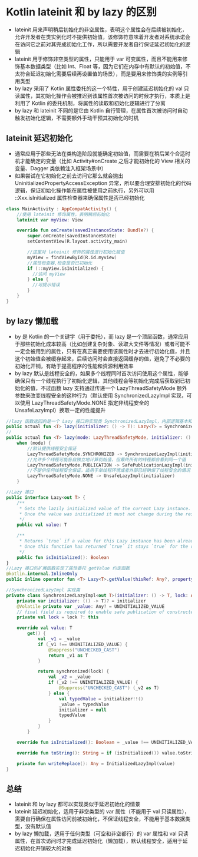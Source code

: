# Kotlin lateinit 和 by lazy 的区别
- lateinit 用来声明稍后初始化的非空属性，表明这个属性会在后续被初始化，允许开发者在类实例化时不提供初始值，该修饰符意味着开发者对系统承诺会在访问它之前对其完成初始化工作，所以需要开发者自行保证延迟初始化的逻辑
- lateinit 用于修饰非空类型的属性，只能用于 var 可变属性，而且不能用来修饰基本数据类型（比如 Int、Float 等，因为它们在内存中有默认的初始值，不太符合延迟初始化需要后续再设置值的场景），而是要用来修饰类的实例等引用类型
- by lazy 采用了 Kotlin 属性委托的这一个特性，用于创建延迟初始化的 val 只读属性，其初始化操作会被推迟到该属性首次被访问的时候才执行，本质上是利用了 Kotlin 的委托机制，将属性的读取和初始化逻辑进行了分离
- by lazy 和 lateinit 不同的是它由 Kotlin 自行管理，在属性首次被访问时自动触发初始化逻辑，不需要额外手动干预其初始化的时机

## lateinit 延迟初始化
- 通常应用于那些无法在类构造阶段就能确定初始值，而需要在稍后某个合适时机才能确定的变量（比如 Activity#onCreate 之后才能初始化的 View 相关的变量、Dagger 类依赖注入框架场景中）
- 如果尝试在它初始化之前去访问它那么就会抛出 UninitializedPropertyAccessException 异常，所以要合理安排初始化的代码逻辑，保证初始化操作能在属性被使用之前执行，另外可以用 ::Xxx.isInitialized 属性检查器来确保属性是否已经初始化

```kotlin
class MainActivity : AppCompatActivity() {
    //使用 lateinit 修饰属性，表明稍后初始化
    lateinit var myView: View

    override fun onCreate(savedInstanceState: Bundle?) {
        super.onCreate(savedInstanceState)
        setContentView(R.layout.activity_main)

        //这里对 lateinit 修饰的属性进行初始化赋值
        myView = findViewById(R.id.myview)
        //属性检查器,检查是否已初始化
        if (::myView.isInitialized) {
          //访问 myView
        } else {
          //可提示错误
        }
    }
}
```

## by lazy 懒加载
- by 是 Kotlin 的一个关键字（用于委托），而 lazy 是一个顶层函数，通常应用于那些初始化成本较高（比如创建复杂对象、读取大文件等情况）或者可能不一定会被用到的属性，只有在真正需要使用该属性时才去进行初始化值，并且这个初始值会被缓存起来，后续访问时会直接返回缓存的值，避免了不必要的初始化开销，有助于提高程序的性能和资源利用效率
- by lazy 默认是线程安全的，如果多个线程同时首次访问使用这个属性，能够确保只有一个线程执行了初始化逻辑，其他线程会等初始化完成后获取到已初始化的值，不过函数 lazy 支持通过传递一个 LazyThreadSafetyMode 额外参数来改变线程安全的这种行为（默认使用 SynchronizedLazyImpl 实现，可以使用 LazyThreadSafetyMode.NONE 指定非线程安全的 UnsafeLazyImpl）换取一定的性能提升


```kotlin
//lazy 函数返回的是一个 Lazy 接口的实现类 SynchronizedLazyImpl，内部逻辑基本和 Java 的双重检验单例一致 ，线程安全，值只会初始化一次
public actual fun <T> lazy(initializer: () -> T): Lazy<T> = SynchronizedLazyImpl(initializer)
//
public actual fun <T> lazy(mode: LazyThreadSafetyMode, initializer: () -> T): Lazy<T> =
    when (mode) {
        //默认提供线程安全保证
        LazyThreadSafetyMode.SYNCHRONIZED -> SynchronizedLazyImpl(initializer)
        //允许多个线程可能各自独立地计算初始值，但最终所有的线程都会看到同一个值
        LazyThreadSafetyMode.PUBLICATION -> SafePublicationLazyImpl(initializer)
        //不提供任何线程安全保证，适用于单线程环境或者外部已经确保了线程安全的情况
        LazyThreadSafetyMode.NONE -> UnsafeLazyImpl(initializer)
    }

//Lazy 接口
public interface Lazy<out T> {
    /**
     * Gets the lazily initialized value of the current Lazy instance.
     * Once the value was initialized it must not change during the rest of lifetime of this Lazy instance.
     */
    public val value: T

    /**
     * Returns `true` if a value for this Lazy instance has been already initialized, and `false` otherwise.
     * Once this function has returned `true` it stays `true` for the rest of lifetime of this Lazy instance.
     */
    public fun isInitialized(): Boolean
}
//Lazy 接口的扩展函数实现了属性委托 getValue 约定函数
@kotlin.internal.InlineOnly
public inline operator fun <T> Lazy<T>.getValue(thisRef: Any?, property: KProperty<*>): T = value

//SynchronizedLazyImpl 实现类
private class SynchronizedLazyImpl<out T>(initializer: () -> T, lock: Any? = null) : Lazy<T>, Serializable {
    private var initializer: (() -> T)? = initializer
    @Volatile private var _value: Any? = UNINITIALIZED_VALUE
    // final field is required to enable safe publication of constructed instance
    private val lock = lock ?: this

    override val value: T
        get() {
            val _v1 = _value
            if (_v1 !== UNINITIALIZED_VALUE) {
                @Suppress("UNCHECKED_CAST")
                return _v1 as T
            }

            return synchronized(lock) {
                val _v2 = _value
                if (_v2 !== UNINITIALIZED_VALUE) {
                    @Suppress("UNCHECKED_CAST") (_v2 as T)
                } else {
                    val typedValue = initializer!!()
                    _value = typedValue
                    initializer = null
                    typedValue
                }
            }
        }

    override fun isInitialized(): Boolean = _value !== UNINITIALIZED_VALUE

    override fun toString(): String = if (isInitialized()) value.toString() else "Lazy value not initialized yet."

    private fun writeReplace(): Any = InitializedLazyImpl(value)
}
```

## 总结
- lateinit 和 by lazy 都可以实现类似于延迟初始化的情景
- lateinit 延迟初始化，适用于非空类型的 var 属性（不能用于 val 只读属性），需要自行确保在属性访问前被初始化，不保证线程安全，不能用于基本数据类型，没有默认值
- by lazy 懒加载，适用于任何类型（可空和非空都行）的 var 属性和 val 只读属性，在首次访问时才完成延迟初始化（懒加载），默认线程安全，适用于延迟初始化开销较大的对象
